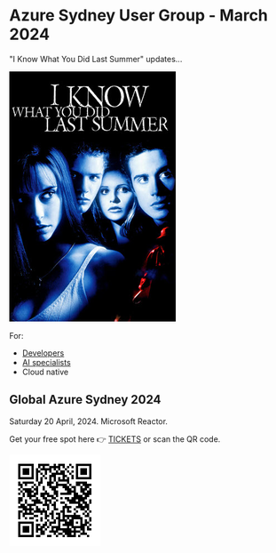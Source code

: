 # Azure Sydney User Group - March 2024

"I Know What You Did Last Summer" updates...

!["I Know What You Did Last Summer"](./media/ikwydls.jpg)

For:

- [Developers](devs.md)
- [AI specialists](ai.md)
- Cloud native

## Global Azure Sydney 2024

Saturday 20 April, 2024. Microsoft Reactor.

Get your free spot here 👉 [TICKETS](https://www.tickettailor.com/events/azuresydneyusergroup/1193113) or scan the QR code.

!["Global Azure Sydney 2024 tickets"](./media/global-azure-sydney-2024-tickets-qr.png)